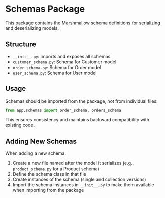# Schemas Package

This package contains the Marshmallow schema definitions for serializing and deserializing models.

## Structure

- `__init__.py`: Imports and exposes all schemas
- `customer_schema.py`: Schema for Customer model
- `order_schema.py`: Schema for Order model
- `user_schema.py`: Schema for User model

## Usage

Schemas should be imported from the package, not from individual files:

```python
from app.schemas import order_schema, orders_schema
```

This ensures consistency and maintains backward compatibility with existing code.

## Adding New Schemas

When adding a new schema:

1. Create a new file named after the model it serializes (e.g., `product_schema.py` for a Product schema)
2. Define the schema class in that file
3. Create instances of the schema (single and collection versions)
4. Import the schema instances in `__init__.py` to make them available when importing from the package